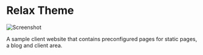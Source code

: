 Relax Theme
==========

![Screenshot](https://raw.githubusercontent.com/rainlab/relax-theme/master/assets/images/theme-preview.png)

A sample client website that contains preconfigured pages for static pages, a blog and client area.